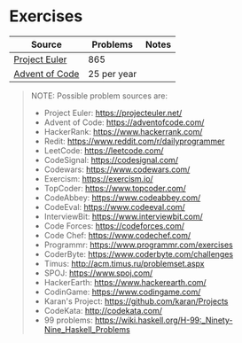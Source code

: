 # Exercises

| Source                                      | Problems    | Notes |
| ------------------------------------------- | ----------- | ----- |
| [Project Euler](https://projecteuler.net/)  | 865         |       |
| [Advent of Code](https://adventofcode.com/) | 25 per year |       |

> NOTE: Possible problem sources are:
>
> - Project Euler: https://projecteuler.net/
> - Advent of Code: https://adventofcode.com/
> - HackerRank: https://www.hackerrank.com/
> - Redit: https://www.reddit.com/r/dailyprogrammer
> - LeetCode: https://leetcode.com/
> - CodeSignal: https://codesignal.com/
> - Codewars: https://www.codewars.com/
> - Exercism: https://exercism.io/
> - TopCoder: https://www.topcoder.com/
> - CodeAbbey: https://www.codeabbey.com/
> - CodeEval: https://www.codeeval.com/
> - InterviewBit: https://www.interviewbit.com/
> - Code Forces: https://codeforces.com/
> - Code Chef: https://www.codechef.com/
> - Programmr: https://www.programmr.com/exercises
> - CoderByte: https://www.coderbyte.com/challenges
> - Timus: http://acm.timus.ru/problemset.aspx
> - SPOJ: https://www.spoj.com/
> - HackerEarth: https://www.hackerearth.com/
> - CodinGame: https://www.codingame.com/
> - Karan's Project: https://github.com/karan/Projects
> - CodeKata: http://codekata.com/
> - 99 problems: https://wiki.haskell.org/H-99:_Ninety-Nine_Haskell_Problems
